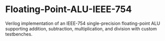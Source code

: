 # Floating-Point-ALU-IEEE-754
Verilog implementation of an IEEE-754 single-precision floating-point ALU supporting addition, subtraction, multiplication, and division with custom testbenches.
